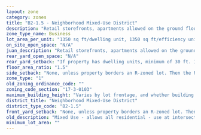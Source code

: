 ```yaml
---
layout: zone
category: zones
title: "B2-1.5 - Neighborhood Mixed-Use District"
description: "Retail storefronts, apartments allowed on the ground floor. Intended to spur development in commercial corridors with low demand for retail."
zone_type_name: Business
lot_area_per_unit: "1350 sq ft/dwelling unit, 1350 sq ft/efficiency unit, no SRO units allowed"
on_site_open_space: "N/A"
juan_description: "Retail storefronts, apartments allowed on the ground floor. Intended to spur development in commercial corridors with low demand for retail."
rear_yard_open_space: "N/A"
rear_yard_setback: "If property has dwelling units, minimum of 30 ft. If its rear property line borders the side property line of an R-zoned lot, the rear setback must equal the side setback of the R-zoned lot. If rear line borders the R lot&#39;s rear line, setback must be at least 16 ft."
floor_area_ratio: "1.5"
side_setback: "None, unless property borders an R-zoned lot. Then the R lot&#39;s front setback applies."
zone_type: "1"
old_zoning_ordinance_code: ""
zoning_code_section: "17-3-0103"
maximum_building_height: "Varies by lot frontage, and whether building has ground-floor commercial space. (See 17-3-0408)"
district_title: "Neighborhood Mixed-Use District"
district_type_code: "B2-1.5"
front_yard_setback: "None, unless property borders an R-zoned lot. Then the front setback must be at least 50% of the R lot&#39;s front setback. (See 17-3-0404.)"
old_description: "Mixed Use - allows all residential - use at intersections &amp; on low traffic &amp; low volume streets."
minimum_lot_area: ""
---
```

